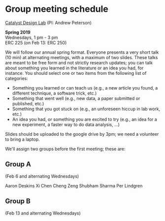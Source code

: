 # Group meeting schedule #
[Catalyst Design Lab](http://brown.edu/go/catalyst) (PI: Andrew Peterson)

**Spring 2019**  
Wednesdays, 1 pm - 3 pm  
ERC 225 (on Feb 13: ERC 250)


We will follow our annual spring format. Everyone presents a very short talk (10 min) at alternating meetings, with a maximum of two slides. These talks are meant to be free form and not strictly research updates; you can talk about something you learned in the literature or an idea you had, for instance. You should select one or two items from the following list of categories:

* Something you learned or can teach us (e.g., a new article you found, a different technique, a software trick, etc.)
* Something that went well (e.g., new data, a paper submitted or published, etc.)
* Something that you got stuck on (e.g., an unforeseen hiccup in lab work, etc.)
* An idea you had, or something you are excited to try (e.g., an idea for a new experiment, a faster way to do data analysis, ...)

Slides should be uploaded to the google drive by 3pm; we need a volunteer to bring a laptop.

We'll assign two groups before the first meeting; these are:

## Group A ##
(Feb 6 and alternating Wednesdays)

Aaron Deskins
Xi Chen
Cheng Zeng
Shubham Sharma
Per Lindgren

## Group B ##
(Feb 13 and alternating Wednesdays)